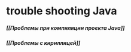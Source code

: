 
# trouble shooting Java

##### [[Проблемы при компиляции проекта Java]]
##### [[Проблемы с кириллицей]]